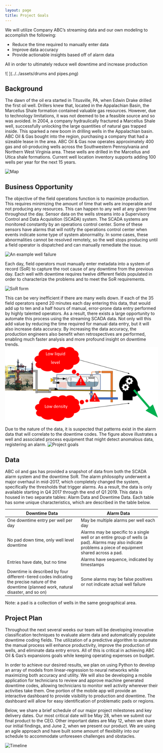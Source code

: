 ```yaml
---
layout: page
title: Project Goals
---
```


We will utilize Company ABC’s streaming data and our own modeling to accomplish the following:
- Reduce the time required to manually enter data
- Improve data accuracy
- Provide actionable insights based off of alarm data

All in order to ultimately reduce well downtime and increase production

![ ](../../assets/drums and pipes.png)

## Background
The dawn of the oil era started in Titusville, PA, when Edwin Drake drilled the first oil well. Drillers knew that, located in the Appalachian Basin, the Marcellus Shale formation contained valuable gas resources. However, due to technology limitations, it was not deemed to be a feasible source and so was avoided. In 2004, a company hydraulically fractured a Marcellus Shale well, successfully unlocking the large quantities of natural gas trapped inside. This sparked a new boom in drilling wells in the Appalachian basin. ABC Oil & Gas bought into the region, purchasing a company that had a sizeable lease in the area. ABC Oil & Gas now operates  approximately 400 gas and oil-producing wells across the Southwestern Pennsylvania and Northern West Virginia area. These wells are drilled in the Marcellus and Utica shale formations. Current well location inventory supports adding 100 wells per year for the next 15 years. 

![Map](../../assets/map.png)

## Business Opportunity
The objective of the field operations function is to maximize production. This requires minimizing the amount of time that wells are inoperable and not producing any resources. This can happen to any well at any given time throughout the day. Sensor data on the wells streams into a Supervisory Control and Data Acquisition (SCADA) system. The SCADA systems are monitored constantly by an operations control center. Some of these sensors have alarms that will notify the operations control center when events indicate some type of system abnormality. In some cases, these abnormalities cannot be resolved remotely, so the well stops producing until a field operator is dispatched and can manually remediate the issue.

![An example well failure](../../assets/well_failure.png)

Each day, field operators must manually enter metadata into a system of record (SoR) to capture the root cause of any downtime from the previous day. Each well with downtime requires twelve different fields populated in order to characterize the problems and to meet the SoR requirements.

![SoR form](../../assets/form.png)

This can be very inefficient if there are many wells down. If each of the 35 field operators spend 20 minutes each day entering this data, that would add up to ten and a half hours of manual, error-prone data entry performed by highly talented operators. As a result, there exists a large opportunity to automate this process using the streaming SCADA data. Not only will this add value by reducing the time required for manual data entry, but it will also increase data accuracy. By increasing the data accuracy, the production engineers also benefit when retrospectives are performed, enabling much faster analysis and more profound insight on downtime trends. 
![Sensor alerts](/assets/sensor_alerts.png)

Due to the nature of the data, it is suspected that patterns exist in the alarm data that will correlate to the downtime codes. The figure above illustrates a well and associated process equipment that might detect anomalous data, registering an alarm.
![Project goals](../../assets/project_goals.png)

## Data
ABC oil and gas has provided a snapshot of data from both the SCADA alarm system and the downtime SoR. The alarm philosophy underwent a major overhaul in mid-2017, which completely changed the system, specifically the thresholds that trigger alarms. As a result, the data is only available starting in Q4 2017 through the end of Q1 2019. This data is housed in two separate tables: Alarm Data and Downtime Data. Each table has some unique characteristics, which are described in the table below. 

| Downtime Data | Alarm Data|
|-------|--------|
| One downtime entry per well per day | May be multiple alarms per well each day|
|No pad down time, only well level downtime | Alarms may be specific to a single well or an entire group of wells (a pad). Alarms may also indicate problems a piece of equipment shared across a pad.|
|Entries have date, but no time|Alarms have sequence, indicated by timestamps|
|Downtime is described by four different-tiered codes indicating the precise nature of the downtime (planned work, natural disaster, and so on)|Some alarms may be false positives or not indicate actual well failure|

Note: a pad is a collection of wells in the same geographical area.

## Project Plan
Throughout the next several weeks our team will be developing innovative classification techniques to evaluate alarm data and automatically populate downtime coding fields. The utilization of a predictive algorithm to automate the manual process will enhance productivity, improve the production of wells, and eliminate data entry errors. All of this is critical in achieving ABC Oil & Gas’s expansions goals while keeping operating expenses on budget.

In order to achieve our desired results, we plan on using Python to develop an array of models from linear-regression to neural networks while maximizing both accuracy and utility. We will also be developing a mobile application for technicians to review and approve machine generated downtime codes, allowing technicians to monitor well activity wherever their activities take them. One portion of the mobile app will provide an interactive dashboard to provide visibility to production and downtime. The dashboard will allow for easy identification of problematic pads or regions.

Below, we share a brief schedule of our major project milestones and key delivery dates. Our most critical date will be May 28, when we submit our final product to the CEO. Other important dates are May 12, when we share our initial findings, and June 2, when we present our product. We are using an agile approach and have built some amount of  flexibility into our schedule to accommodate unforeseen challenges and obstacles.

![Timeline](../../assets/timeline.png)